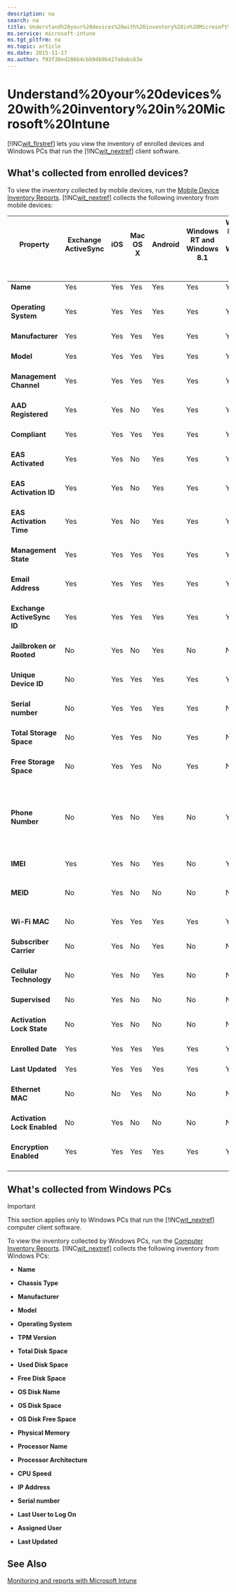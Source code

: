```yaml
---
description: na
search: na
title: Understand%20your%20devices%20with%20inventory%20in%20Microsoft%20Intune
ms.service: microsoft-intune
ms.tgt_pltfrm: na
ms.topic: article
ms.date: 2015-11-17
ms.author: f93f38ed286b4cbb94b9b427a0abc63e
---
```

# Understand%20your%20devices%20with%20inventory%20in%20Microsoft%20Intune
[!INC[wit_firstref](../Token/wit_firstref_md.md)] lets you view the inventory of enrolled devices and Windows PCs that run the [!INC[wit_nextref](../Token/wit_nextref_md.md)] client software.

## What's collected from enrolled devices?
To view the inventory collected by mobile devices, run the [Mobile Device Inventory Reports](https://technet.microsoft.com/library/dn646977.aspx). [!INC[wit_nextref](../Token/wit_nextref_md.md)] collects the following inventory from mobile devices:

|Property <br /> <br />|Exchange ActiveSync <br /> <br />|iOS <br /> <br />|Mac OS X <br /> <br />|Android <br /> <br />|Windows RT and Windows 8.1 <br /> <br />|Windows Phone 8 and Windows Phone 8.1 <br /> <br />|Windows 10 <br /> <br />|Notes <br /> <br />|
|------------|-----------------------|-------|------------|-----------|------------------------------|-----------------------------------------|--------------|---------|
|**Name** <br /> <br />|Yes <br /> <br />|Yes <br /> <br />|Yes <br /> <br />|Yes <br /> <br />|Yes <br /> <br />|Yes <br /> <br />|Yes <br /> <br />||
|**Operating System** <br /> <br />|Yes <br /> <br />|Yes <br /> <br />|Yes <br /> <br />|Yes <br /> <br />|Yes <br /> <br />|Yes <br /> <br />|Yes <br /> <br />||
|**Manufacturer** <br /> <br />|Yes <br /> <br />|Yes <br /> <br />|Yes <br /> <br />|Yes <br /> <br />|Yes <br /> <br />|Yes <br /> <br />|Yes <br /> <br />||
|**Model** <br /> <br />|Yes <br /> <br />|Yes <br /> <br />|Yes <br /> <br />|Yes <br /> <br />|Yes <br /> <br />|Yes <br /> <br />|Yes <br /> <br />||
|**Management Channel** <br /> <br />|Yes <br /> <br />|Yes <br /> <br />|Yes <br /> <br />|Yes <br /> <br />|Yes <br /> <br />|Yes <br /> <br />|Yes <br /> <br />||
|**AAD Registered** <br /> <br />|Yes <br /> <br />|Yes <br /> <br />|No <br /> <br />|Yes <br /> <br />|Yes <br /> <br />|Yes <br /> <br />|Yes <br /> <br />||
|**Compliant** <br /> <br />|Yes <br /> <br />|Yes <br /> <br />|Yes <br /> <br />|Yes <br /> <br />|Yes <br /> <br />|Yes <br /> <br />|Yes <br /> <br />||
|**EAS Activated** <br /> <br />|Yes <br /> <br />|Yes <br /> <br />|No <br /> <br />|Yes <br /> <br />|Yes <br /> <br />|Yes <br /> <br />|Yes <br /> <br />||
|**EAS Activation ID** <br /> <br />|Yes <br /> <br />|Yes <br /> <br />|No <br /> <br />|Yes <br /> <br />|Yes <br /> <br />|Yes <br /> <br />|Yes <br /> <br />||
|**EAS Activation Time** <br /> <br />|Yes <br /> <br />|Yes <br /> <br />|No <br /> <br />|Yes <br /> <br />|Yes <br /> <br />|Yes <br /> <br />|Yes <br /> <br />||
|**Management State** <br /> <br />|Yes <br /> <br />|Yes <br /> <br />|Yes <br /> <br />|Yes <br /> <br />|Yes <br /> <br />|Yes <br /> <br />|Yes <br /> <br />||
|**Email Address** <br /> <br />|Yes <br /> <br />|Yes <br /> <br />|Yes <br /> <br />|Yes <br /> <br />|Yes <br /> <br />|Yes <br /> <br />|Yes <br /> <br />||
|**Exchange ActiveSync ID** <br /> <br />|Yes <br /> <br />|Yes <br /> <br />|Yes <br /> <br />|Yes <br /> <br />|Yes <br /> <br />|Yes <br /> <br />|Yes <br /> <br />||
|**Jailbroken or Rooted** <br /> <br />|No <br /> <br />|Yes <br /> <br />|No <br /> <br />|Yes <br /> <br />|No <br /> <br />|No <br /> <br />|No <br /> <br />||
|**Unique Device ID** <br /> <br />|No <br /> <br />|Yes <br /> <br />|Yes <br /> <br />|Yes <br /> <br />|Yes <br /> <br />|Yes <br /> <br />|Yes <br /> <br />||
|**Serial number** <br /> <br />|No <br /> <br />|Yes <br /> <br />|Yes <br /> <br />|Yes <br /> <br />|Yes <br /> <br />|No <br /> <br />|Yes <br /> <br />||
|**Total Storage Space** <br /> <br />|No <br /> <br />|Yes <br /> <br />|Yes <br /> <br />|No <br /> <br />|Yes <br /> <br />|No <br /> <br />|Yes <br /> <br />||
|**Free Storage Space** <br /> <br />|No <br /> <br />|Yes <br /> <br />|Yes <br /> <br />|No <br /> <br />|Yes <br /> <br />|No <br /> <br />|Yes <br /> <br />||
|**Phone Number** <br /> <br />|No <br /> <br />|Yes <br /> <br />|No <br /> <br />|Yes <br /> <br />|No <br /> <br />|Yes <br /> <br />|No <br /> <br />|Phone number is masked with &#42; except for the last 4 digits. <br /> <br />|
|**IMEI** <br /> <br />|Yes <br /> <br />|Yes <br /> <br />|No <br /> <br />|Yes <br /> <br />|No <br /> <br />|Yes <br /> <br />|No <br /> <br />||
|**MEID** <br /> <br />|No <br /> <br />|Yes <br /> <br />|No <br /> <br />|No <br /> <br />|No <br /> <br />|No <br /> <br />|No <br /> <br />|Mobile Equipment Identifier <br /> <br />|
|**Wi-Fi MAC** <br /> <br />|No <br /> <br />|Yes <br /> <br />|Yes <br /> <br />|Yes <br /> <br />|Yes <br /> <br />|Yes <br /> <br />|Yes <br /> <br />||
|**Subscriber Carrier** <br /> <br />|No <br /> <br />|Yes <br /> <br />|No <br /> <br />|Yes <br /> <br />|No <br /> <br />|No <br /> <br />|No <br /> <br />||
|**Cellular Technology** <br /> <br />|No <br /> <br />|Yes <br /> <br />|No <br /> <br />|Yes <br /> <br />|No <br /> <br />|No <br /> <br />|No <br /> <br />||
|**Supervised** <br /> <br />|No <br /> <br />|Yes <br /> <br />|No <br /> <br />|No <br /> <br />|No <br /> <br />|No <br /> <br />|No <br /> <br />||
|**Activation Lock State** <br /> <br />|No <br /> <br />|Yes <br /> <br />|No <br /> <br />|No <br /> <br />|No <br /> <br />|No <br /> <br />|No <br /> <br />||
|**Enrolled Date** <br /> <br />|Yes <br /> <br />|Yes <br /> <br />|Yes <br /> <br />|Yes <br /> <br />|Yes <br /> <br />|Yes <br /> <br />|Yes <br /> <br />||
|**Last Updated** <br /> <br />|Yes <br /> <br />|Yes <br /> <br />|Yes <br /> <br />|Yes <br /> <br />|Yes <br /> <br />|Yes <br /> <br />|Yes <br /> <br />||
|**Ethernet MAC** <br /> <br />|No <br /> <br />|No <br /> <br />|Yes <br /> <br />|No <br /> <br />|No <br /> <br />|No <br /> <br />|No <br /> <br />||
|**Activation Lock Enabled** <br /> <br />|No <br /> <br />|Yes <br /> <br />|No <br /> <br />|No <br /> <br />|No <br /> <br />|No <br /> <br />|No <br /> <br />||
|**Encryption Enabled** <br /> <br />|Yes <br /> <br />|Yes <br /> <br />|Yes <br /> <br />|Yes <br /> <br />|Yes <br /> <br />|Yes <br /> <br />|Yes <br /> <br />||

## What's collected from Windows PCs
> [!IMPORTANT]
> This section applies only to Windows PCs that run the [!INC[wit_nextref](../Token/wit_nextref_md.md)] computer client software.

To view the inventory collected by Windows PCs, run the [Computer Inventory Reports](https://technet.microsoft.com/library/dn646977.aspx). [!INC[wit_nextref](../Token/wit_nextref_md.md)] collects the following inventory from Windows PCs:

- **Name**

- **Chassis Type**

- **Manufacturer**

- **Model**

- **Operating System**

- **TPM Version**

- **Total Disk Space**

- **Used Disk Space**

- **Free Disk Space**

- **OS Disk Name**

- **OS Disk Space**

- **OS Disk Free Space**

- **Physical Memory**

- **Processor Name**

- **Processor Architecture**

- **CPU Speed**

- **IP Address**

- **Serial number**

- **Last User to Log On**

- **Assigned User**

- **Last Updated**

## See Also
[Monitoring and reports with Microsoft Intune](../Topic/Monitoring_and_reports_with_Microsoft_Intune.md)

